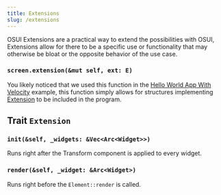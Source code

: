 ```yaml
---
title: Extensions
slug: /extensions
---
```


OSUI Extensions are a practical way to extend the possibilities with OSUI, Extensions allow for there to be a specific use or functionality that may otherwise be bloat or the opposite behavior of the use case.

### `screen.extension(&mut self, ext: E)`
You likely noticed that we used this function in the [Hello World App With Velocity](/docs/next/#hello-world-app-with-velocity) example, this function simply allows for structures implementing [Extension](/docs/next/extensions#trait-extension) to be included in the program.

## Trait `Extension`
### `init(&self, _widgets: &Vec<Arc<Widget>>)`
Runs right after the Transform component is applied to every widget.

### `render(&self, _widget: &Arc<Widget>)`
Runs right before the `Element::render` is called.
